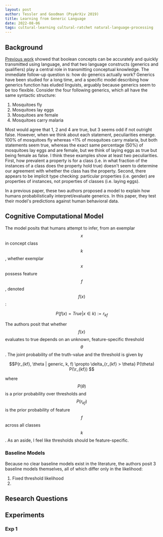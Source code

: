 ```yaml
---
layout: post
author: Tessler and Goodman (PsyArXiv 2019)
title: Learning from Generic Language
date: 2022-08-06
tags: cultural-learning cultural-ratchet natural-language-processing
---
```


## Background

[Previous work](../_kernel_papers/chopra_cogsci_2019_first_crank_cultural_ratchet.md) showed
that boolean concepts can be accurately and quickly transmitted using language, and that two language
constructs (generics and qualifiers) play a central role in transmitting conceptual knowledge. The immediate
follow-up question is: how do generics actually work? Generics have been studied for a long time,
and a specific model describing how generics function has eluded linguists, arguably because generics
seem to be too flexible. Consider the four following generics, which all have the same syntactic structure:

1. Mosquitoes fly
2. Mosquitoes lay eggs
3. Mosquitoes are female
4. Mosquitoes carry malaria

Most would agree that 1, 2 and 4 are true, but 3 seems odd if not outright false.
However, when we think about each statement, peculiarities emerge. 100% of mosquitoes fly whereas <1% of mosquitoes
carry malaria, but both statements seem true, whereas the exact same
percentage (50%) of mosquitoes lay eggs and are female, but we think of laying eggs as true but being female as false.
I think these examples show at least two peculiarities.
First, how prevalent a property is for a class (i.e. in what fraction of the instances of a class does the 
property hold true) doesn't seem to determine our agreement with whether the class has the property. Second,
there appears to be implicit type checking: particular properties (i.e. gender) are properties of instances,
not properties of classes (i.e. laying eggs).

In a previous paper, these two authors proposed a model to explain how humans probabilistically 
interpret/evaluate generics. In this paper, they test their model's predictions against human behavioral data. 

## Cognitive Computational Model

The model posits that humans attempt to infer, from an exemplar $$x$$ in concept class $$k$$, whether
exemplar $$x$$ possess feature $$f$$, denoted $$f(x)$$:

$$P(f(x) = True | x \in k) := r_{kf}$$

The authors posit that whether $$f(x)$$ evaluates to true depends on an unknown, feature-specific 
threshold $$ \theta$$. The joint probability of the truth-value and the threshold is given by

$$P(r_{kf}, \theta | generic, k, f) \propto \delta_{r_{kf} > \theta} P(\theta) P(\r_{kf}) $$

where $$P(\theta)$$ is a prior probability over thresholds and $$P(r_{kf})$$ is the prior probability of
feature $$f$$ across all classes $$k$$. As an aside, I feel like thresholds should be feature-specific.

### Baseline Models

Because no clear baseline models exist in the literature, the authors posit 3 baseline models themselves, 
all of which differ only in the likelihood:

1. Fixed threshold likelihood
2. 

## Research Questions

## Experiments

### Exp 1
